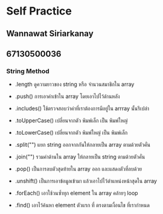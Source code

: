 # **Self Practice**
## **Wannawat Siriarkanay**
## **67130500036**

### String Method

- .length ดูความยาวของ string หรือ จำนวนสมาชิกใน array

- .push() การเอาค่าเข้าใน array โดยเอาไปไว้ด้านหลัง

- .includes() ใช้ตรวจสอบว่าค่าที่เราต้องการมีอยู่ใน arrray นั้นรึเปล่า

- .toUpperCase() เปลี่ยนจากตัว พิมพ์เล็ก เป็น พิมพ์ใหญ่
- .toLowerCase() เปลี่ยนจากตัว พิมพ์ใหญ่ เป็น  พิมพ์เล็ก

- .split("") แยก string ออกจากกันให้กลายเป็น array ตามด้วยตัวคั่น
- .join("") รวมค่าด้านใน array ให้กลายเป็น string ตามด้วยตัวคั่น

- .pop() เป็นการลบตัวสุดท้ายใน array ออก และแสดงตัวที่ลบด้วย

- .unshift() เป็นการเอาข้อมูลเข้ามา แล้วเอาไปไว้ตำแหน่งหน้าสุดใน array

- .forEach() เอาใช้วนซ้ำทุก element ใน array คล้ายๆ loop

- .find()  เอาไว้ค้นหา element ตัวแรก ที่ ตรงตามเงื่อนไข ที่เรากำหนด